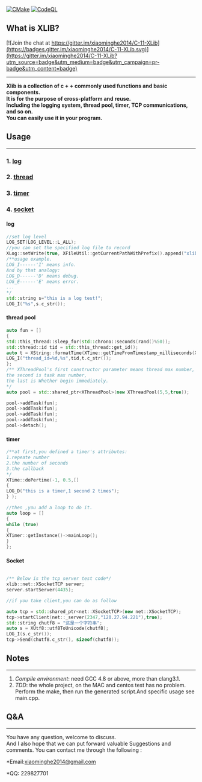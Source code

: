 
[![CMake](https://github.com/simplify-life/Xlib/actions/workflows/cmake.yml/badge.svg)](https://github.com/simplify-life/Xlib/actions/workflows/cmake.yml)
[![CodeQL](https://github.com/simplify-life/Xlib/actions/workflows/codeql.yml/badge.svg)](https://github.com/simplify-life/Xlib/actions/workflows/codeql.yml)
## What is XLIB?

[![Join the chat at https://gitter.im/xiaominghe2014/C-11-XLib](https://badges.gitter.im/xiaominghe2014/C-11-XLib.svg)](https://gitter.im/xiaominghe2014/C-11-XLib?utm_source=badge&utm_medium=badge&utm_campaign=pr-badge&utm_content=badge)

---
**Xlib is a collection of c + + commonly used functions and basic components.   
It is for the purpose of cross-platform and reuse.   
Including the logging system, thread pool, timer, TCP communications, and so on.  
You can easily use it in your program.**

## Usage
---

### 1. [log](#log)
### 2. [thread](#thread)
### 3. [timer](#timer)
### 4. [socket](#socket)

<h4 id='log'>log </h4>

```C++
//set log level
LOG_SET(LOG_LEVEL::L_ALL); 
//you can set the specified log file to record
XLog::setWrite(true, XFileUtil::getCurrentPathWithPrefix().append("xliblog"));
/**usage example.
LOG_I------'I' means info. 
And by that analogy:
LOG_D------'D' means debug.
LOG_E------'E' means error.
...
*/
std::string s="this is a log test!";
LOG_I("%s",s.c_str());

```
<h4 id='thread'> thread pool</h4>

```C++
auto fun = []
{
std::this_thread::sleep_for(std::chrono::seconds(rand()%50));
std::thread::id tid = std::this_thread::get_id();
auto t = XString::formatTime(XTime::getTimeFromTimestamp_milliseconds(XTime::getTimestamp_milliseconds(),8),TIME_F::T_DEFAULT);
LOG_I("thread_id=%d,%s",tid,t.c_str());
};
/** XThreadPool's first constructor parameter means thread max number,
the second is task max number,
the last is Whether begin immediately.
*/
auto pool = std::shared_ptr<XThreadPool>(new XThreadPool(5,5,true));

pool->addTask(fun);
pool->addTask(fun);
pool->addTask(fun);
pool->addTask(fun);
pool->detach();
```
<h4 id='timer'>timer</h4>

```C++
/**at first,you defined a timer's attributes:
1.repeate number
2.the number of seconds 
3.the callback
*/
XTime::doPertime(-1, 0.5,[]
{
LOG_D("this is a timer,1 second 2 times");
} );

//then ,you add a loop to do it.
auto loop = []
{
while (true)
{
XTimer::getInstance()->mainLoop();
}
};
```

<h4 id='socket'> Socket</h4>

```C++

/** Below is the tcp server test code*/
xlib::net::XSocketTCP server;
server.startServer(4435);

//if you take client,you can do as follow

auto tcp = std::shared_ptr<net::XSocketTCP>(new net::XSocketTCP);
tcp->startClient(net::_server(2347,"120.27.94.221"),true);
std::string chutf8 = "这是一个字符串";
auto s = XUtf8::utf8ToUnicode(chutf8);
LOG_I(s.c_str());
tcp->Send(chutf8.c_str(), sizeof(chutf8));
```
## Notes
---
1. *Compile environment*: need GCC 4.8 or above, more than clang3.1.     
2. *TDD*: the whole project, on the MAC and centos test has no problem. Perform the make, then run the generated script.And specific usage see main.cpp.

## Q&A
---
You have any question, welcome to discuss.  
And I also hope that we can put forward valuable Suggestions and comments. You can contact me through the following :

 *Email:xiaominghe2014@gmail.com  

 *QQ: 229827701

